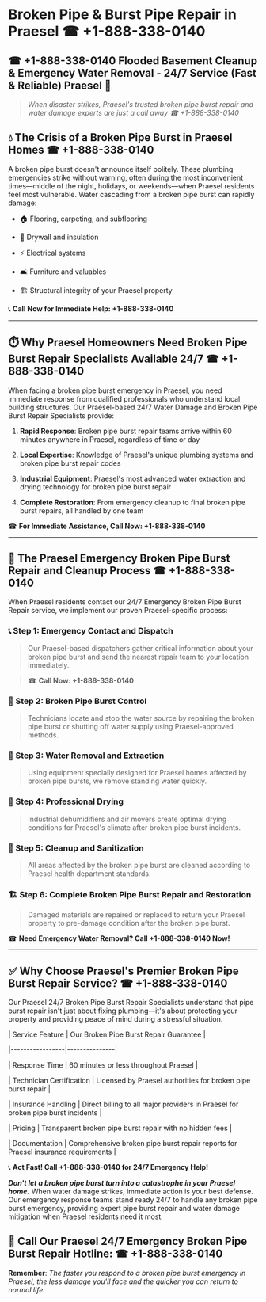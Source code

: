 # Broken Pipe & Burst Pipe Repair in Praesel ☎ +1-888-338-0140  
## ☎ +1-888-338-0140 Flooded Basement Cleanup & Emergency Water Removal - 24/7 Service (Fast & Reliable) Praesel 🚨  

> *When disaster strikes, Praesel's trusted broken pipe burst repair and water damage experts are just a call away ☎ +1-888-338-0140*  

## 💧 The Crisis of a Broken Pipe Burst in Praesel Homes ☎ +1-888-338-0140  

A broken pipe burst doesn't announce itself politely. These plumbing emergencies strike without warning, often during the most inconvenient times—middle of the night, holidays, or weekends—when Praesel residents feel most vulnerable. Water cascading from a broken pipe burst can rapidly damage:  

* 🏠 Flooring, carpeting, and subflooring  
* 🧱 Drywall and insulation  
* ⚡ Electrical systems  
* 🛋️ Furniture and valuables  
* 🏗️ Structural integrity of your Praesel property  

📞 **Call Now for Immediate Help: +1-888-338-0140**  

---  

## ⏱️ Why Praesel Homeowners Need Broken Pipe Burst Repair Specialists Available 24/7 ☎ +1-888-338-0140  

When facing a broken pipe burst emergency in Praesel, you need immediate response from qualified professionals who understand local building structures. Our Praesel-based 24/7 Water Damage and Broken Pipe Burst Repair Specialists provide:  

1. **Rapid Response**: Broken pipe burst repair teams arrive within 60 minutes anywhere in Praesel, regardless of time or day  
2. **Local Expertise**: Knowledge of Praesel's unique plumbing systems and broken pipe burst repair codes  
3. **Industrial Equipment**: Praesel's most advanced water extraction and drying technology for broken pipe burst repair  
4. **Complete Restoration**: From emergency cleanup to final broken pipe burst repairs, all handled by one team  

☎ **For Immediate Assistance, Call Now: +1-888-338-0140**  

---  

## 🔧 The Praesel Emergency Broken Pipe Burst Repair and Cleanup Process ☎ +1-888-338-0140  

When Praesel residents contact our 24/7 Emergency Broken Pipe Burst Repair service, we implement our proven Praesel-specific process:  

### 📞 Step 1: Emergency Contact and Dispatch  
> Our Praesel-based dispatchers gather critical information about your broken pipe burst and send the nearest repair team to your location immediately.  
> ☎ **Call Now: +1-888-338-0140**  

### 🚿 Step 2: Broken Pipe Burst Control  
> Technicians locate and stop the water source by repairing the broken pipe burst or shutting off water supply using Praesel-approved methods.  

### 🌊 Step 3: Water Removal and Extraction  
> Using equipment specially designed for Praesel homes affected by broken pipe bursts, we remove standing water quickly.  

### 💨 Step 4: Professional Drying  
> Industrial dehumidifiers and air movers create optimal drying conditions for Praesel's climate after broken pipe burst incidents.  

### 🧼 Step 5: Cleanup and Sanitization  
> All areas affected by the broken pipe burst are cleaned according to Praesel health department standards.  

### 🏗️ Step 6: Complete Broken Pipe Burst Repair and Restoration  
> Damaged materials are repaired or replaced to return your Praesel property to pre-damage condition after the broken pipe burst.  

☎ **Need Emergency Water Removal? Call +1-888-338-0140 Now!**  

---  

## ✅ Why Choose Praesel's Premier Broken Pipe Burst Repair Service? ☎ +1-888-338-0140  

Our Praesel 24/7 Broken Pipe Burst Repair Specialists understand that pipe burst repair isn't just about fixing plumbing—it's about protecting your property and providing peace of mind during a stressful situation.  

| Service Feature | Our Broken Pipe Burst Repair Guarantee |  
|-----------------|---------------|  
| Response Time | 60 minutes or less throughout Praesel |  
| Technician Certification | Licensed by Praesel authorities for broken pipe burst repair |  
| Insurance Handling | Direct billing to all major providers in Praesel for broken pipe burst incidents |  
| Pricing | Transparent broken pipe burst repair with no hidden fees |  
| Documentation | Comprehensive broken pipe burst repair reports for Praesel insurance requirements |  

📞 **Act Fast! Call +1-888-338-0140 for 24/7 Emergency Help!**  

***Don't let a broken pipe burst turn into a catastrophe in your Praesel home.*** When water damage strikes, immediate action is your best defense. Our emergency response teams stand ready 24/7 to handle any broken pipe burst emergency, providing expert pipe burst repair and water damage mitigation when Praesel residents need it most.  

## 📱 Call Our Praesel 24/7 Emergency Broken Pipe Burst Repair Hotline: ☎ +1-888-338-0140  

**Remember**: *The faster you respond to a broken pipe burst emergency in Praesel, the less damage you'll face and the quicker you can return to normal life.*